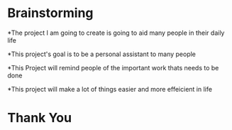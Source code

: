 # Brainstorming

*The project I am going to create is going to aid many people in their daily life

*This project's goal is to be a personal assistant to many people

*This Project will remind people of the important work thats needs to be done

*This project will make a lot of things easier and more effeicient in life

# Thank You

